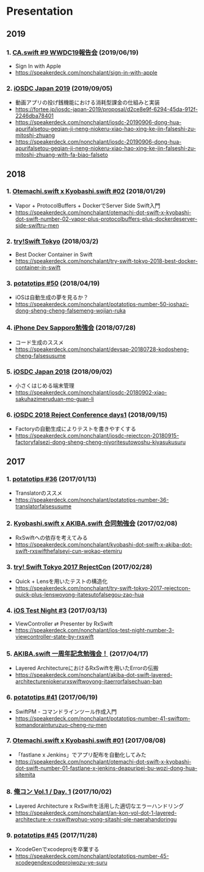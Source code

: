 # Presentation

## 2019

### 1. [CA.swift #9 WWDC19報告会](https://cyberagent.connpass.com/event/129850/) (2019/06/19)

- Sign In with Apple
- https://speakerdeck.com/nonchalant/sign-in-with-apple

### 2. [iOSDC Japan 2019](https://fortee.jp/iosdc-japan-2019) (2019/09/05)

- 動画アプリの投げ銭機能における消耗型課金の仕組みと実装
- https://fortee.jp/iosdc-japan-2019/proposal/d2ce8e9f-6294-45da-912f-2246dba78401
- https://speakerdeck.com/nonchalant/iosdc-20190906-dong-hua-apurifalsetou-geqian-ji-neng-niokeru-xiao-hao-xing-ke-jin-falseshi-zu-mitoshi-zhuang
- https://speakerdeck.com/nonchalant/iosdc-20190906-dong-hua-apurifalsetou-geqian-ji-neng-niokeru-xiao-hao-xing-ke-jin-falseshi-zu-mitoshi-zhuang-with-fa-biao-falseto

## 2018

### 1. [Otemachi.swift x Kyobashi.swift #02](https://kyobashi-swift.connpass.com/event/75379/) (2018/01/29)

- Vapor + ProtocolBuffers + DockerでServer Side Swift入門
- https://speakerdeck.com/nonchalant/otemachi-dot-swift-x-kyobashi-dot-swift-number-02-vapor-plus-protocolbuffers-plus-dockerdeserver-side-swiftru-men

### 2. [try!Swift Tokyo](https://www.tryswift.co/events/2018/tokyo/en/) (2018/03/2)

- Best Docker Container in Swift
- https://speakerdeck.com/nonchalant/try-swift-tokyo-2018-best-docker-container-in-swift

### 3. [potatotips #50](https://potatotips.connpass.com/event/82476/) (2018/04/19)

- iOSは自動生成の夢を見るか？
- https://speakerdeck.com/nonchalant/potatotips-number-50-ioshazi-dong-sheng-cheng-falsemeng-wojian-ruka

### 4. [iPhone Dev Sapporo勉強会](https://devsap.connpass.com/event/90071/) (2018/07/28)

- コード生成のススメ
- https://speakerdeck.com/nonchalant/devsap-20180728-kodosheng-cheng-falsesusume

### 5. [iOSDC Japan 2018](https://iosdc.jp/2018/) (2018/09/02)

- 小さくはじめる端末管理
- https://speakerdeck.com/nonchalant/iosdc-20180902-xiao-sakuhazimeruduan-mo-guan-li

### 6. [iOSDC 2018 Reject Conference days1](https://iosdc-reject-conference.connpass.com/event/93314/) (2018/09/15)

- Factoryの自動生成によりテストを書きやすくする
- https://speakerdeck.com/nonchalant/iosdc-rejectcon-20180915-factoryfalsezi-dong-sheng-cheng-niyoritesutowoshu-kiyasukusuru

## 2017

### 1. [potatotips #36](https://potatotips.connpass.com/event/46832/) (2017/01/13)

- Translatorのススメ
- https://speakerdeck.com/nonchalant/potatotips-number-36-translatorfalsesusume

### 2. [Kyobashi.swift x AKIBA.swift 合同勉強会](https://kyobashi-swift.connpass.com/event/48794/) (2017/02/08)

- RxSwiftへの依存を考えてみる
- https://speakerdeck.com/nonchalant/kyobashi-dot-swift-x-akiba-dot-swift-rxswifthefalseyi-cun-wokao-etemiru

### 3. [try! Swift Tokyo 2017 RejectCon](https://rmp-quipper.connpass.com/event/49316/) (2017/02/28)

- Quick + Lensを用いたテストの構造化
- https://speakerdeck.com/nonchalant/try-swift-tokyo-2017-rejectcon-quick-plus-lenswoyong-itatesutofalsegou-zao-hua

### 4. [iOS Test Night #3](https://testnight.connpass.com/event/49561/) (2017/03/13)

- ViewController ⇄ Presenter by RxSwift
- https://speakerdeck.com/nonchalant/ios-test-night-number-3-viewcontroller-state-by-rxswift

### 5. [AKIBA.swift 一周年記念勉強会！](https://classmethod.connpass.com/event/53603/) (2017/04/17)

- Layered ArchitectureにおけるRxSwiftを用いたErrorの伝搬
- https://speakerdeck.com/nonchalant/akiba-dot-swift-layered-architectureniokerurxswiftwoyong-itaerrorfalsechuan-ban

### 6. [potatotips #41](https://potatotips.connpass.com/event/57585/) (2017/06/19)

- SwiftPM - コマンドラインツール作成入門
- https://speakerdeck.com/nonchalant/potatotips-number-41-swiftpm-komandorainturuzuo-cheng-ru-men

### 7. [Otemachi.swift x Kyobashi.swift #01](https://nikkei.connpass.com/event/62123/) (2017/08/08)

- 「fastlane x Jenkins」でアプリ配布を自動化してみた
- https://speakerdeck.com/nonchalant/otemachi-dot-swift-x-kyobashi-dot-swift-number-01-fastlane-x-jenkins-deapuripei-bu-wozi-dong-hua-sitemita

### 8. [俺コン Vol.1 / Day. 1](https://orecon.connpass.com/event/63769/) (2017/10/02)

- Layered Architecture x RxSwiftを活用した適切なエラーハンドリング
- https://speakerdeck.com/nonchalant/an-kon-vol-dot-1-layered-architecture-x-rxswiftwohuo-yong-sitashi-qie-naerahandoringu

### 9. [potatotips #45](https://potatotips.connpass.com/event/70161/) (2017/11/28)

- XcodeGenでxcodeprojを卒業する
- https://speakerdeck.com/nonchalant/potatotips-number-45-xcodegendexcodeprojwozu-ye-suru
